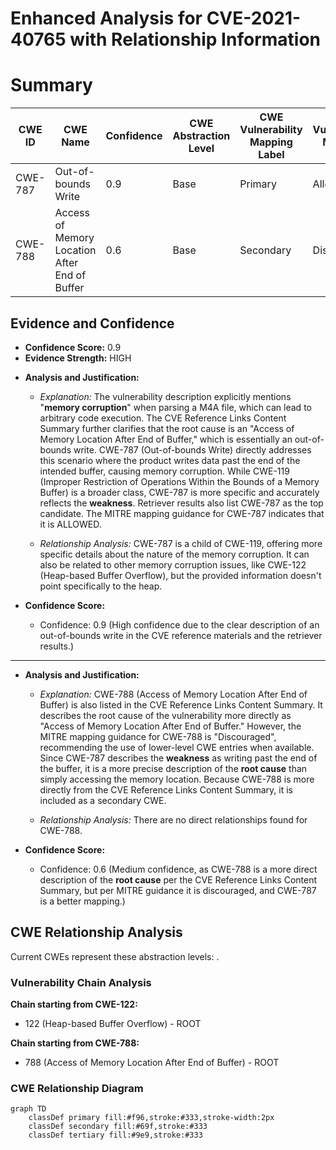 # Enhanced Analysis for CVE-2021-40765 with Relationship Information

# Summary
| CWE ID | CWE Name | Confidence | CWE Abstraction Level | CWE Vulnerability Mapping Label | CWE-Vulnerability Mapping Notes |
|---|---|---|---|---|---|
| CWE-787 | Out-of-bounds Write | 0.9 | Base | Primary | Allowed |
| CWE-788 | Access of Memory Location After End of Buffer | 0.6 | Base | Secondary | Discouraged |
## Evidence and Confidence

*   **Confidence Score:** 0.9
*   **Evidence Strength:** HIGH

- **Analysis and Justification:**  
  - *Explanation:* The vulnerability description explicitly mentions "**memory corruption**" when parsing a M4A file, which can lead to arbitrary code execution. The CVE Reference Links Content Summary further clarifies that the root cause is an "Access of Memory Location After End of Buffer," which is essentially an out-of-bounds write. CWE-787 (Out-of-bounds Write) directly addresses this scenario where the product writes data past the end of the intended buffer, causing memory corruption. While CWE-119 (Improper Restriction of Operations Within the Bounds of a Memory Buffer) is a broader class, CWE-787 is more specific and accurately reflects the **weakness**. Retriever results also list CWE-787 as the top candidate. The MITRE mapping guidance for CWE-787 indicates that it is ALLOWED.

  - *Relationship Analysis:* CWE-787 is a child of CWE-119, offering more specific details about the nature of the memory corruption. It can also be related to other memory corruption issues, like CWE-122 (Heap-based Buffer Overflow), but the provided information doesn't point specifically to the heap.

- **Confidence Score:**  
  - Confidence: 0.9 (High confidence due to the clear description of an out-of-bounds write in the CVE reference materials and the retriever results.)

---
- **Analysis and Justification:**  
  - *Explanation:* CWE-788 (Access of Memory Location After End of Buffer) is also listed in the CVE Reference Links Content Summary. It describes the root cause of the vulnerability more directly as "Access of Memory Location After End of Buffer." However, the MITRE mapping guidance for CWE-788 is "Discouraged", recommending the use of lower-level CWE entries when available. Since CWE-787 describes the **weakness** as writing past the end of the buffer, it is a more precise description of the **root cause** than simply accessing the memory location. Because CWE-788 is more directly from the CVE Reference Links Content Summary, it is included as a secondary CWE.

  - *Relationship Analysis:* There are no direct relationships found for CWE-788.

- **Confidence Score:**  
  - Confidence: 0.6 (Medium confidence, as CWE-788 is a more direct description of the **root cause** per the CVE Reference Links Content Summary, but per MITRE guidance it is discouraged, and CWE-787 is a better mapping.)


## CWE Relationship Analysis

Current CWEs represent these abstraction levels: .


### Vulnerability Chain Analysis

**Chain starting from CWE-122:**
- 122 (Heap-based Buffer Overflow) - ROOT


**Chain starting from CWE-788:**
- 788 (Access of Memory Location After End of Buffer) - ROOT



### CWE Relationship Diagram

```mermaid
graph TD
    classDef primary fill:#f96,stroke:#333,stroke-width:2px
    classDef secondary fill:#69f,stroke:#333
    classDef tertiary fill:#9e9,stroke:#333
```
